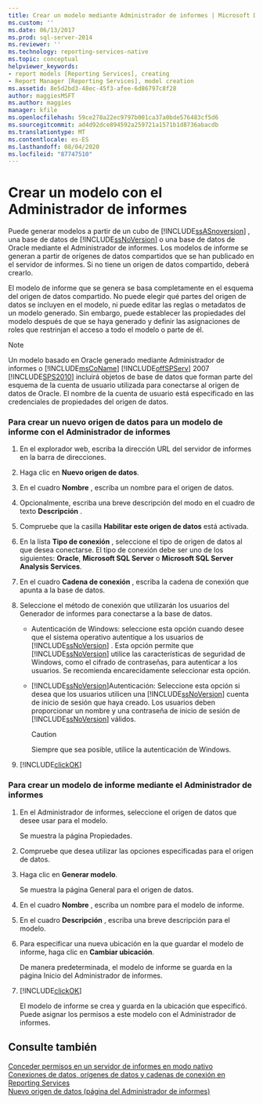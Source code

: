 ```yaml
---
title: Crear un modelo mediante Administrador de informes | Microsoft Docs
ms.custom: ''
ms.date: 06/13/2017
ms.prod: sql-server-2014
ms.reviewer: ''
ms.technology: reporting-services-native
ms.topic: conceptual
helpviewer_keywords:
- report models [Reporting Services], creating
- Report Manager [Reporting Services], model creation
ms.assetid: 8e5d2bd3-48ec-45f3-afee-6d86797c8f28
author: maggiesMSFT
ms.author: maggies
manager: kfile
ms.openlocfilehash: 59ce278a22ec9797b001ca37a0bde576483cf5d6
ms.sourcegitcommit: ad4d92dce894592a259721a1571b1d8736abacdb
ms.translationtype: MT
ms.contentlocale: es-ES
ms.lasthandoff: 08/04/2020
ms.locfileid: "87747510"
---
```

# <a name="create-a-model-using-report-manager"></a>Crear un modelo con el Administrador de informes
  Puede generar modelos a partir de un cubo de [!INCLUDE[ssASnoversion](../includes/ssasnoversion-md.md)] , una base de datos de [!INCLUDE[ssNoVersion](../includes/ssnoversion-md.md)] o una base de datos de Oracle mediante el Administrador de informes. Los modelos de informe se generan a partir de orígenes de datos compartidos que se han publicado en el servidor de informes. Si no tiene un origen de datos compartido, deberá crearlo.  
  
 El modelo de informe que se genera se basa completamente en el esquema del origen de datos compartido. No puede elegir qué partes del origen de datos se incluyen en el modelo, ni puede editar las reglas o metadatos de un modelo generado. Sin embargo, puede establecer las propiedades del modelo después de que se haya generado y definir las asignaciones de roles que restrinjan el acceso a todo el modelo o parte de él.  
  
> [!NOTE]  
>  Un modelo basado en Oracle generado mediante Administrador de informes o [!INCLUDE[msCoName](../includes/msconame-md.md)] [!INCLUDE[offSPServ](../includes/offspserv-md.md)] 2007 [!INCLUDE[SPS2010](../includes/sps2010-md.md)] incluirá objetos de base de datos que forman parte del esquema de la cuenta de usuario utilizada para conectarse al origen de datos de Oracle. El nombre de la cuenta de usuario está especificado en las credenciales de propiedades del origen de datos.  
  
### <a name="to-create-a-new-data-source-for-a-report-model-using-report-manager"></a>Para crear un nuevo origen de datos para un modelo de informe con el Administrador de informes  
  
1.  En el explorador web, escriba la dirección URL del servidor de informes en la barra de direcciones.  
  
2.  Haga clic en **Nuevo origen de datos**.  
  
3.  En el cuadro **Nombre** , escriba un nombre para el origen de datos.  
  
4.  Opcionalmente, escriba una breve descripción del modo en el cuadro de texto **Descripción** .  
  
5.  Compruebe que la casilla **Habilitar este origen de datos** está activada.  
  
6.  En la lista **Tipo de conexión** , seleccione el tipo de origen de datos al que desea conectarse. El tipo de conexión debe ser uno de los siguientes: **Oracle**, **Microsoft SQL Server** o **Microsoft SQL Server Analysis Services**.  
  
7.  En el cuadro **Cadena de conexión** , escriba la cadena de conexión que apunta a la base de datos.  
  
8.  Seleccione el método de conexión que utilizarán los usuarios del Generador de informes para conectarse a la base de datos.  
  
    -   Autenticación de Windows: seleccione esta opción cuando desee que el sistema operativo autentique a los usuarios de [!INCLUDE[ssNoVersion](../includes/ssnoversion-md.md)] . Esta opción permite que [!INCLUDE[ssNoVersion](../includes/ssnoversion-md.md)] utilice las características de seguridad de Windows, como el cifrado de contraseñas, para autenticar a los usuarios. Se recomienda encarecidamente seleccionar esta opción.  
  
    -   [!INCLUDE[ssNoVersion](../includes/ssnoversion-md.md)]Autenticación: Seleccione esta opción si desea que los usuarios utilicen una [!INCLUDE[ssNoVersion](../includes/ssnoversion-md.md)] cuenta de inicio de sesión que haya creado. Los usuarios deben proporcionar un nombre y una contraseña de inicio de sesión de [!INCLUDE[ssNoVersion](../includes/ssnoversion-md.md)] válidos.  
  
        > [!CAUTION]  
        >  Siempre que sea posible, utilice la autenticación de Windows.  
  
9. [!INCLUDE[clickOK](../includes/clickok-md.md)]  
  
### <a name="to-create-a-report-model-using-report-manager"></a>Para crear un modelo de informe mediante el Administrador de informes  
  
1.  En el Administrador de informes, seleccione el origen de datos que desee usar para el modelo.  
  
     Se muestra la página Propiedades.  
  
2.  Compruebe que desea utilizar las opciones especificadas para el origen de datos.  
  
3.  Haga clic en **Generar modelo**.  
  
     Se muestra la página General para el origen de datos.  
  
4.  En el cuadro **Nombre** , escriba un nombre para el modelo de informe.  
  
5.  En el cuadro **Descripción** , escriba una breve descripción para el modelo.  
  
6.  Para especificar una nueva ubicación en la que guardar el modelo de informe, haga clic en **Cambiar ubicación**.  
  
     De manera predeterminada, el modelo de informe se guarda en la página Inicio del Administrador de informes.  
  
7.  [!INCLUDE[clickOK](../includes/clickok-md.md)]  
  
     El modelo de informe se crea y guarda en la ubicación que especificó. Puede asignar los permisos a este modelo con el Administrador de informes.  
  
## <a name="see-also"></a>Consulte también  
 [Conceder permisos en un servidor de informes en modo nativo](security/granting-permissions-on-a-native-mode-report-server.md)   
 [Conexiones de datos, orígenes de datos y cadenas de conexión en Reporting Services](../../2014/reporting-services/data-connections-data-sources-and-connection-strings-in-reporting-services.md)   
 [Nuevo origen de datos &#40;página del Administrador de informes&#41;](../../2014/reporting-services/new-data-source-page-report-manager.md)  
  
  
